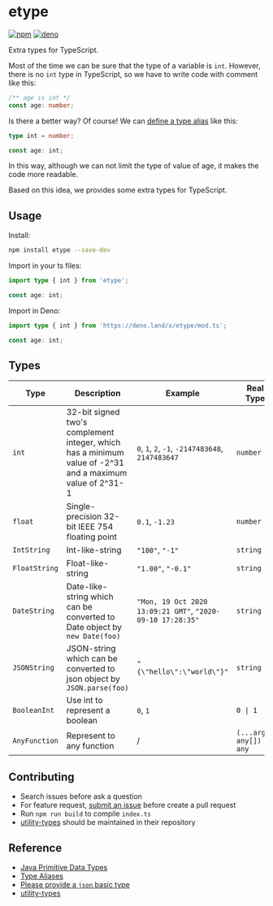 # etype

[![npm](https://img.shields.io/npm/v/etype)](https://www.npmjs.com/package/etype)
[![deno](https://img.shields.io/badge/Deno-1.4.6-brightgreen.svg?logo=deno)](https://deno.land/x/etype)

Extra types for TypeScript.

Most of the time we can be sure that the type of a variable is `int`. However, there is no `int` type in TypeScript, so we have to write code with comment like this:

```ts
/** age is int */
const age: number;
```

<!-- prettier-ignore -->
Is there a better way? Of course! We can [define a type alias][Type Aliases] like this:

```ts
type int = number;

const age: int;
```

In this way, although we can not limit the type of value of age, it makes the code more readable.

Based on this idea, we provides some extra types for TypeScript.

## Usage

Install:

```bash
npm install etype --save-dev
```

Import in your ts files:

```ts
import type { int } from 'etype';

const age: int;
```

Import in Deno:

```ts
import type { int } from 'https://deno.land/x/etype/mod.ts';

const age: int;
```

## Types

| Type          | Description                                                                                              | Example                                                    | Real Type                 |
| ------------- | -------------------------------------------------------------------------------------------------------- | ---------------------------------------------------------- | ------------------------- |
| `int`         | 32-bit signed two's complement integer, which has a minimum value of -2^31 and a maximum value of 2^31-1 | `0`, `1`, `2`, `-1`, `-2147483648`, `2147483647`           | `number`                  |
| `float`       | Single-precision 32-bit IEEE 754 floating point                                                          | `0.1`, `-1.23`                                             | `number`                  |
| `IntString`   | Int-like-string                                                                                          | `"100"`, `"-1"`                                            | `string`                  |
| `FloatString` | Float-like-string                                                                                        | `"1.00"`, `"-0.1"`                                         | `string`                  |
| `DateString`  | Date-like-string which can be converted to Date object by `new Date(foo)`                                | `"Mon, 19 Oct 2020 13:09:21 GMT"`, `"2020-09-10 17:28:35"` | `string`                  |
| `JSONString`  | JSON-string which can be converted to json object by `JSON.parse(foo)`                                   | `"{\"hello\":\"world\"}"`                                  | `string`                  |
| `BooleanInt`  | Use int to represent a boolean                                                                           | `0`, `1`                                                   | `0 \| 1`                  |
| `AnyFunction` | Represent to any function                                                                                | /                                                          | `(...args: any[]) => any` |

## Contributing

- Search issues before ask a question
- For feature request, [submit an issue](https://github.com/xcatliu/etype/issues/new) before create a pull request
- Run `npm run build` to compile `index.ts`
- [utility-types] should be maintained in their repository

## Reference

- [Java Primitive Data Types](https://docs.oracle.com/javase/tutorial/java/nutsandbolts/datatypes.html)
- [Type Aliases][]
- [Please provide a `json` basic type](https://github.com/microsoft/TypeScript/issues/1897)
- [utility-types][]

<!-- prettier-ignore -->
[Type Aliases]: https://www.typescriptlang.org/docs/handbook/advanced-types.html#type-aliases
[utility-types]: https://github.com/piotrwitek/utility-types
